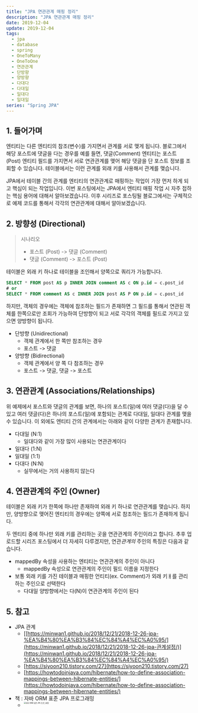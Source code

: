 ```yaml
---
title: "JPA 연관관계 매핑 정리"
description: "JPA 연관관계 매핑 정리"
date: 2019-12-04
update: 2019-12-04
tags:
  - jpa
  - database
  - spring
  - OneToMany
  - OneToOne
  - 연관관계
  - 단방향
  - 양방향
  - 다대다
  - 다대일
  - 일대다
  - 일대일
series: "Spring JPA"
---
```



## 1. 들어가며

엔티티는 다른 엔티티의 참조(변수)를 가지면서 관계를 서로 맺게 됩니다. 블로그에서 해당 포스트에 댓글을 다는 경우를 예를 들면, 댓글(Comment) 엔티티는 포스트 (Post) 엔티티 필드를 가지면서 서로 연관관계를 맺어 해당 댓글을 단 포스트 정보를 조회할 수 있습니다. 테이블에서는 이런 관계를 외래 키를 사용해서 관계를 맺습니다.

JPA에서 테이블 간의 관계를 엔티티의 연관관계로 매핑하는 작업이 가장 먼저 하게 되고 핵심이 되는 작업입니다. 이번 포스팅에서는 JPA에서 엔티티 매핑 작업 시 자주 접하는 핵심 용어에 대해서 알아보겠습니다. 이후 시리즈로 포스팅될 블로그에서는 구체적으로 예제 코드를 통해서 각각의 연관관계에 대해서 알아보겠습니다.

## 2. 방향성 (Directional)

> 시나리오
>
> - 포스트 (Post) -> 댓글 (Comment)
> - 댓글 (Comment) -> 포스트 (Post)

테이블은 외래 키 하나로 테이블을 조인해서 양쪽으로 쿼리가 가능합니다.

```sql
SELECT * FROM post AS p INNER JOIN comment AS c ON p.id = c.post_id
# or
SELECT * FROM comment AS c INNER JOIN post AS P ON p.id = c.post_id

```

하지만, 객체의 경우에는 객체에 참조하는 필드가 존재하면 그 필드를 통해서 연관된 객체를 한쪽으로만 조회가 가능하여 단방향이 되고 서로 각각의 객체를 필드로 가지고 있으면 양방향이 됩니다.

- 단방향 (Unidirectional)
    - 객체 관계에서 한 쪽만 참조하는 경우
    - 포스트 -> 댓글
- 양방향 (Bidirectional)
    - 객체 관계에서 양 쪽 다 참조하는 경우
    - 포스트 -> 댓글, 댓글 -> 포스트

## 3. 연관관계 (Associations/Relationships)

위 예제에서 포스트와 댓글의 관계를 보면, 하나의 포스트(일)에 여러 댓글(다)을 달 수 있고 여러 댓글(다)은 하나의 포스트(일)에 포함되는 관계로 다대일, 일대다 관계를 맺을 수 있습니다. 이 외에도 엔티티 간의 관계에서는 아래와 같이 다양한 관계가 존재합니다.


* 다대일 (N:1)
    * 일대다와 같이 가장 많이 사용되는 연관관계이다
* 일대다 (1:N)
* 일대일 (1:1)
* 다대다 (N:N)
    * 실무에서는 거의 사용하지 않는다

## 4. 연관관계의 주인 (Owner)

테이블은 외래 키가 한쪽에 하나만 존재하여 외래 키 하나로 연관관계를 맺습니다. 하지만, 양방향으로 맺어진 엔티티의 경우에는 양쪽에 서로 참조하는 필드가 존재하게 됩니다.

두 엔티티 중에 하나만 외래 키를 관리하는 곳을 연관관계의 주인이라고 합니다. 추후 업로드할 시리즈 포스팅에서 더 자세히 다루겠지만, 연관*관계의* 주인의 특징은 다음과 같습니다.

- mappedBy 속성을 사용하는 엔티티는 연관관계의 주인이 아니다
    - mappedBy 속성으로 연관관계의 주인이 필드 이름을 지정한다
- 보통 외래 키를 가진 테이블과 매핑한 언티티(ex. Comment)가 외래 키ㅐ를 관리하는 주인으로 선택한다
    - 다대일 양방향에서는 다(N)이 연관관계의 주인이 된다

## 5. 참고

- JPA 관계
    - [[https://minwan1.github.io/2018/12/21/2018-12-26-jpa-%EA%B4%80%EA%B3%84%EC%84%A4%EC%A0%95/](https://minwan1.github.io/2018/12/21/2018-12-26-jpa-관계설정/)](https://minwan1.github.io/2018/12/21/2018-12-26-jpa-%EA%B4%80%EA%B3%84%EC%84%A4%EC%A0%95/)
    - [https://siyoon210.tistory.com/27](https://siyoon210.tistory.com/27)
    - [https://howtodoinjava.com/hibernate/how-to-define-association-mappings-between-hibernate-entities/](https://howtodoinjava.com/hibernate/how-to-define-association-mappings-between-hibernate-entities/)
- 책 : 자바 ORM 표준 JPA 프로그래밍
    - <a href="http://www.yes24.com/Product/Goods/19040233?scode=032&OzSrank=1"><img src="images/JPA-연관관계-매핑-정리/JPA_book.jpeg" align="left" alt="자바 ORM 표준 JPA 프로그래밍" style="zoom:33%;" /></a>
